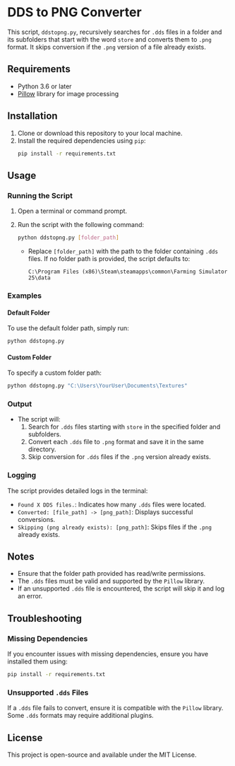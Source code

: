 

# DDS to PNG Converter

This script, `ddstopng.py`, recursively searches for `.dds` files in a folder and its subfolders that start with the word `store` and converts them to `.png` format. It skips conversion if the `.png` version of a file already exists.

## Requirements

- Python 3.6 or later
- [Pillow](https://pillow.readthedocs.io/) library for image processing

## Installation

1. Clone or download this repository to your local machine.
2. Install the required dependencies using `pip`:
   ```bash
   pip install -r requirements.txt


## Usage

### Running the Script

1. Open a terminal or command prompt.
2. Run the script with the following command:

   ```bash
   python ddstopng.py [folder_path]
   ```

   - Replace `[folder_path]` with the path to the folder containing `.dds` files. If no folder path is provided, the script defaults to:
     ```
     C:\Program Files (x86)\Steam\steamapps\common\Farming Simulator 25\data
     ```

### Examples

#### Default Folder
To use the default folder path, simply run:
```bash
python ddstopng.py
```

#### Custom Folder
To specify a custom folder path:
```bash
python ddstopng.py "C:\Users\YourUser\Documents\Textures"
```

### Output
- The script will:
  1. Search for `.dds` files starting with `store` in the specified folder and subfolders.
  2. Convert each `.dds` file to `.png` format and save it in the same directory.
  3. Skip conversion for `.dds` files if the `.png` version already exists.

### Logging
The script provides detailed logs in the terminal:
- `Found X DDS files.`: Indicates how many `.dds` files were located.
- `Converted: [file_path] -> [png_path]`: Displays successful conversions.
- `Skipping (png already exists): [png_path]`: Skips files if the `.png` already exists.

## Notes

- Ensure that the folder path provided has read/write permissions.
- The `.dds` files must be valid and supported by the `Pillow` library.
- If an unsupported `.dds` file is encountered, the script will skip it and log an error.

## Troubleshooting

### Missing Dependencies
If you encounter issues with missing dependencies, ensure you have installed them using:
```bash
pip install -r requirements.txt
```

### Unsupported `.dds` Files
If a `.dds` file fails to convert, ensure it is compatible with the `Pillow` library. Some `.dds` formats may require additional plugins.

## License

This project is open-source and available under the MIT License.
